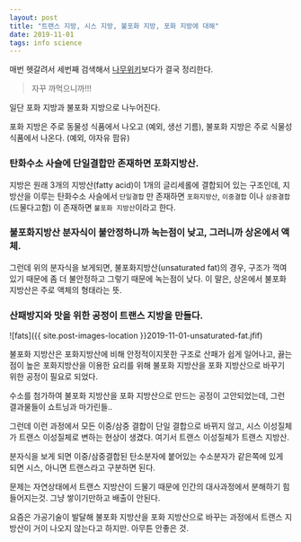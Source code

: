 ```yaml
---
layout: post
title: "트랜스 지방, 시스 지방, 불포화 지방, 포화 지방에 대해"
date: 2019-11-01
tags: info science
---
```


매번 헷갈려서 세번째 검색해서 [나무위키](https://namu.wiki/w/트랜스%20지방#toc)보다가 결국 정리한다.
> 자꾸 까먹으니까!!!

일단 포화 지방과 불포화 지방으로 나누어진다.

포화 지방은 주로 동물성 식품에서 나오고 (예외, 생선 기름), 불포화 지방은 주로 식물성 식품에서 나온다. (예외, 야자유 팜유)

### 탄화수소 사슬에 단일결합만 존재하면 포화지방산.

지방은 원래 3개의 지방산(fatty acid)이 1개의 글리세롤에 결합되어 있는 구조인데, 지방산을 이루는 탄화수소 사슬에서 `단일결합` 만 존재하면 `포화지방산`, `이중결합` 이나 `삼중결합` (드물다고함) 이 존재하면 `불포화 지방산`이라고 한다.

### 불포화지방산 분자식이 불안정하니까 녹는점이 낮고, 그러니까 상온에서 액체.
그런데 위의 분자식을 보게되면, 불포화지방산(unsaturated fat)의 경우, 구조가 꺽여있기 때문에 좀 더 불안정하고 그렇기 때문에 녹는점이 낮다. 이 말은, 상온에서 불포화 지방산은 주로 액체의 형태라는 뜻.

### 산패방지와 맛을 위한 공정이 트랜스 지방을 만들다.

![fats]({{ site.post-images-location }}2019-11-01-unsaturated-fat.jfif)

불포화 지방산은 포화지방산에 비해 안정적이지못한 구조로 산패가 쉽게 일어나고, 끓는 점이 높은 포화지방산을 이용한 요리를 위해 불포화 지방산을 포화 지방산으로 바꾸기 위한 공정이 필요로 되었다.

수소를 첨가하여 불포화 지방산을 포화 지방산으로 만드는 공정이 고안되었는데, 그런 결과물들이 쇼트닝과 마가린들..

그런데 이런 과정에서 모든 이중/삼중 결합이 단일 결합으로 바뀌지 않고, 시스 이성질체가 트랜스 이성질체로 변하는 현상이 생겼다. 여기서 트랜스 이성질체가 트랜스 지방산.

분자식을 보게 되면 이중/삼중결합된 탄소분자에 붙어있는 수소분자가 같은쪽에 있게 되면 시스, 아니면 트랜스라고 구분하면 된다.

문제는 자연상태에서 트랜스 지방산이 드물기 때문에 인간의 대사과정에서 분해하기 힘들어지는것. 그냥 쌓이기만하고 배출이 안된다.

요즘은 가공기술이 발달해 불포화 지방산을 포화 지방산으로 바꾸는 과정에서 트랜스 지방산이 거이 나오지 않는다고 하지만. 아무튼 안좋은 것.
